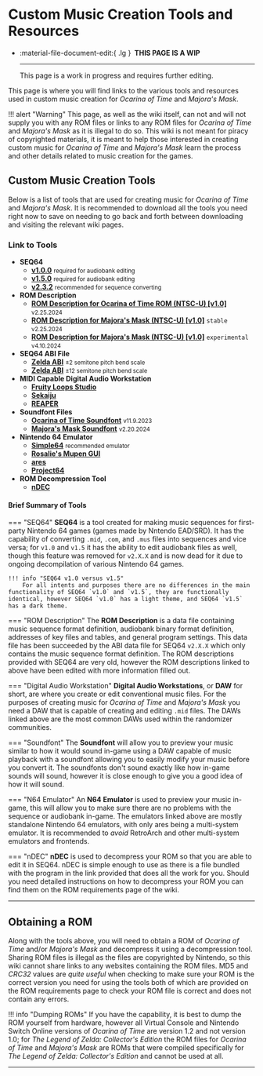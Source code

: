 # Custom Music Creation Tools and Resources

<div class="grid cards" markdown>

-   :material-file-document-edit:{ .lg } __&nbsp;THIS PAGE IS A WIP__
  
    ---

    This page is a work in progress and requires further editing.

</div>

This page is where you will find links to the various tools and resources used in custom music creation for *Ocarina of Time* and *Majora's Mask*.

!!! alert "Warning"
    This page, as well as the wiki itself, can not and will not supply you with any ROM files or links to any ROM files for *Ocarina of Time* and *Majora's Mask* as it is illegal to do so. This wiki is not meant for piracy of copyrighted materials, it is meant to help those interested in creating custom music for *Ocarina of Time* and *Majora's Mask* learn the process and other details related to music creation for the games.

## Custom Music Creation Tools
Below is a list of tools that are used for creating music for *Ocarina of Time* and *Majora's Mask*. It is recommended to download all the tools you need right now to save on needing to go back and forth between downloading and visiting the relevant wiki pages.

### Link to Tools
- **SEQ64**
    - **[v1.0.0](https://github.com/sauraen/seq64/releases/tag/V1.0)** <small>required for audiobank editing</small>
    - **[v1.5.0](https://github.com/sauraen/seq64/releases/tag/V1.5)** <small>required for audiobank editing</small>
    - **[v2.3.2](https://github.com/sauraen/seq64/releases/tag/2.3.2)** <small>recommended for sequence converting</small>
- **ROM Description**
    - **[ROM Description for Ocarina of Time ROM (NTSC-U) [v1.0]](#)** <small>v2.25.2024</small>
    - **[ROM Description for Majora's Mask (NTSC-U) [v1.0]](#)** `stable` <small>v2.25.2024</small>
    - **[ROM Description for Majora's Mask (NTSC-U) [v1.0]](#)** `experimental` <small>v4.10.2024</small>
- **SEQ64 ABI File**
    - **[Zelda ABI](#)** <small>±2 semitone pitch bend scale</small>
    - **[Zelda ABI](#)** <small>±12 semitone pitch bend scale</small>
- **MIDI Capable Digital Audio Workstation**
    - **[Fruity Loops Studio](https://www.image-line.com/fl-studio-download/)**
    - **[Sekaiju](https://openmidiproject.opal.ne.jp/Sekaiju_en.html)**
    - **[REAPER](https://www.reaper.fm/download.php)**
- **Soundfont Files**
    - **[Ocarina of Time Soundfont](#)** <small>v11.9.2023</small>
    - **[Majora's Mask Soundfont](#)** <small>v2.20.2024</small>
- **Nintendo 64 Emulator**
    - **[Simple64](https://github.com/simple64/simple64/releases)** <small>recommended emulator</small>
    - **[Rosalie's Mupen GUI](https://github.com/Rosalie241/RMG/releases)**
    - **[ares](https://github.com/ares-emulator/ares/releases)**
    - **[Project64](https://www.pj64-emu.com/public-releases)**
- **ROM Decompression Tool**
    - **[nDEC](#)**

#### Brief Summary of Tools
=== "SEQ64"
    **SEQ64** is a tool created for making music sequences for first-party Nintendo 64 games (games made by Nntendo EAD/SRD). It has the capability of converting `.mid`, `.com`, and `.mus` files into sequences and vice versa; for `v1.0` and `v1.5` it has the ability to edit audiobank files as well, though this feature was removed for `v2.X.X` and is now dead for it due to ongoing decompilation of various Nintendo 64 games.

    !!! info "SEQ64 v1.0 versus v1.5"
        For all intents and purposes there are no differences in the main functionality of SEQ64 `v1.0` and `v1.5`, they are functionally identical, however SEQ64 `v1.0` has a light theme, and SEQ64 `v1.5` has a dark theme.

=== "ROM Description"
    The **ROM Description** is a data file containing music sequence format definition, audiobank binary format definition, addresses of key files and tables, and general program settings. This data file has been succeeded by the ABI data file for SEQ64 `v2.X.X` which only contains the music sequence format definition. The ROM descriptions provided with SEQ64 are very old, however the ROM descriptions linked to above have been edited with more information filled out.

=== "Digital Audio Workstation"
    **Digital Audio Workstations**, or **DAW** for short, are where you create or edit conventional music files. For the purposes of creating music for *Ocarina of Time* and *Majora's Mask* you need a DAW that is capable of creating and editing `.mid` files. The DAWs linked above are the most common DAWs used within the randomizer communities.

=== "Soundfont"
    The **Soundfont** will allow you to preview your music similar to how it would sound in-game using a DAW capable of music playback with a soundfont allowing you to easily modify your music before you convert it. The soundfonts don't sound exactly like how in-game sounds will sound, however it is close enough to give you a good idea of how it will sound.

=== "N64 Emulator"
    An **N64 Emulator** is used to preview your music in-game, this will allow you to make sure there are no problems with the sequence or audiobank in-game. The emulators linked above are mostly standalone Nintendo 64 emulators, with only ares being a multi-system emulator. It is recommended to *avoid* RetroArch and other multi-system emulators and frontends.

=== "nDEC"
    **nDEC** is used to decompress your ROM so that you are able to edit it in SEQ64. nDEC is simple enough to use as there is a file bundled with the program in the link provided that does all the work for you. Should you need detailed instructions on how to decompress your ROM you can find them on the ROM requirements page of the wiki.

-----

## Obtaining a ROM
Along with the tools above, you will need to obtain a ROM of *Ocarina of Time* and/or *Majora's Mask* and decompress it using a decompression tool. Sharing ROM files is illegal as the files are copyrighted by Nintendo, so this wiki cannot share links to any websites containing the ROM files. MD5 and *CRC32* values are *quite useful* when checking to make sure your ROM is the correct version you need for using the tools both of which are provided on the ROM requirements page to check your ROM file is correct and does not contain any errors.

!!! info "Dumping ROMs"
    If you have the capability, it is best to dump the ROM yourself from hardware, however all Virtual Console and Nintendo Switch Online versions of *Ocarina of Time* are version 1.2 and not version 1.0; for *The Legend of Zelda: Collector's Edition* the ROM files for *Ocarina of Time* and *Majora's Mask* are ROMs that were compiled specifically for *The Legend of Zelda: Collector's Edition* and cannot be used at all.

-----
